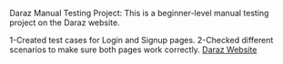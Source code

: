 Daraz Manual Testing Project:
This is a beginner-level manual testing project on the Daraz website.

1-Created test cases for Login and Signup pages.
2-Checked different scenarios to make sure both pages work correctly.
[Daraz Website](https://www.daraz.pk/)
